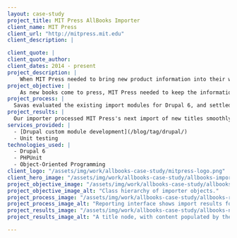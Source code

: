 ```yaml
---
layout: case-study
project_title: MIT Press AllBooks Importer
client_name: MIT Press
client_url: "http://mitpress.mit.edu"
client_description: |

client_quote: |
client_quote_author: 
client_dates: 2014 - present
project_description: |
    When MIT Press needed to bring new product information into their website from their back-end database, Savas came through with an automated importer module that did the job in a flexible and extensible way.
project_objective: |
    As new books come to press, MIT Press needed to keep the information on titles and authors on their client-facing website synced with the data in their back-end data store. Previously, the Press had been doing a quarterly manual import process. They needed an automated import solution which would seamlessly import new and updated data while preserving the existing client-facing site.
project_process: |
  Savas evaluated the existing import modules for Drupal 6, and settled on developing a custom Drupal module which validates and enqueue data exports from the AllBooks database, and then uses an object-oriented framework to update and/or create Drupal nodes based on the imported data. We also developed a reporting framework and a suite of tests which ensure that the importer is working according to spec.
project_results: |
  Our importer processed MIT Press's next import of new titles smoothly with a minimum of manual input. We've continued to work with the Press to further customize field mappings and import processes as new fields come online in the AllBooks database, and to handle new kinds of imports, including eBooks.
services_provided: |
  - [Drupal custom module development](/blog/tag/drupal/)
  - Unit testing
technologies_used: |
  - Drupal 6
  - PHPUnit
  - Object-Oriented Programming
client_logo: "/assets/img/work/allbooks-case-study/mitpress-logo.png"
client_hero_image: "/assets/img/work/allbooks-case-study/allbooks-importer-diagram.png"
project_objective_image: "/assets/img/work/allbooks-case-study/allbooks-class-diagram.png"
project_objective_image_alt: "Class hierarchy of importer objects."
project_process_image: "/assets/img/work/allbooks-case-study/allbooks-report-interface.png"
project_process_image_alt: "Reporting interface shows import results for site administrators."
project_results_image: "/assets/img/work/allbooks-case-study/allbooks-node-display.png"
project_results_image_alt: "A title node, with content populated by the importer."

---
```

